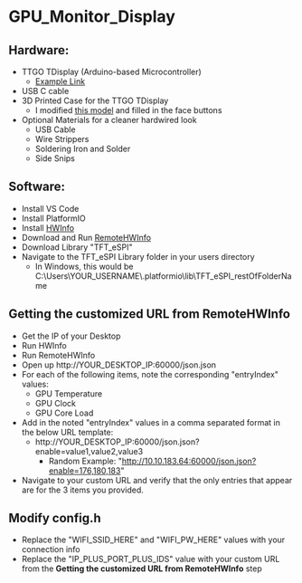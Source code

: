 # GPU_Monitor_Display

## Hardware:
* TTGO TDisplay (Arduino-based Microcontroller)
  * [Example Link](https://www.aliexpress.com/item/4000059428373.html?spm=a2g0s.9042311.0.0.493c4c4dIXBpsw)
* USB C cable
* 3D Printed Case for the TTGO TDisplay
  * I modified [this model](https://www.thingiverse.com/thing:4501444) and filled in the face buttons
* Optional Materials for a cleaner hardwired look
  * USB Cable
  * Wire Strippers
  * Soldering Iron and Solder
  * Side Snips

## Software:
* Install VS Code
* Install PlatformIO
* Install [HWInfo](https://www.hwinfo.com/download/)
* Download and Run [RemoteHWInfo](https://github.com/Demion/remotehwinfo) 
* Download Library "TFT_eSPI"
* Navigate to the TFT_eSPI Library folder in your users directory
  * In Windows, this would be C:\Users\YOUR_USERNAME\\.platformio\lib\TFT_eSPI_restOfFolderName

## Getting the customized URL from RemoteHWInfo
* Get the IP of your Desktop
* Run HWInfo
* Run RemoteHWInfo
* Open up http://YOUR_DESKTOP_IP:60000/json.json
* For each of the following items, note the corresponding "entryIndex" values:
  * GPU Temperature
  * GPU Clock
  * GPU Core Load
* Add in the noted "entryIndex" values in a comma separated format in the below URL template:
  * http://YOUR_DESKTOP_IP:60000/json.json?enable=value1,value2,value3
    * Random Example: "http://10.10.183.64:60000/json.json?enable=176,180,183"
* Navigate to your custom URL and verify that the only entries that appear are for the 3 items you provided.

## Modify config.h
* Replace the "WIFI_SSID_HERE" and "WIFI_PW_HERE" values with your connection info
* Replace the "IP_PLUS_PORT_PLUS_IDS" value with your custom URL from the **Getting the customized URL from RemoteHWInfo** step
